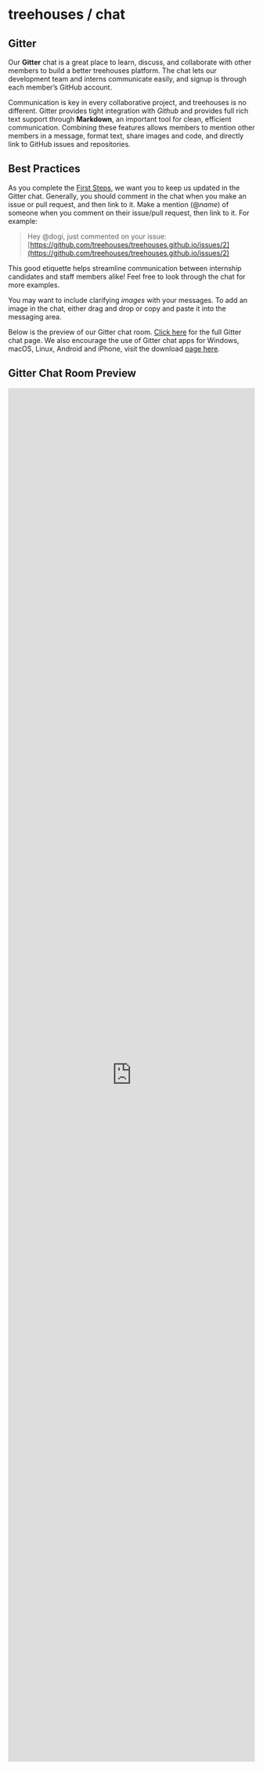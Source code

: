 # treehouses / chat

## Gitter

Our **Gitter** chat is a great place to learn, discuss, and collaborate with other members to build a better treehouses platform. The chat lets our development team and interns communicate easily, and signup is through each member’s GitHub account.

Communication is key in every collaborative project, and treehouses is no different. Gitter provides tight integration with *Github* and provides full rich text support through **Markdown**, an important tool for clean, efficient communication. Combining these features allows members to mention other members in a message, format text, share images and code, and directly link to GitHub issues and repositories.

## Best Practices

As you complete the [First Steps](vi/first-steps.md), we want you to keep us updated in the Gitter chat. Generally, you should comment in the chat when you make an issue or pull request, and then link to it. Make a mention (@*name*) of someone when you comment on their issue/pull request, then link to it. For example:

> Hey @dogi, just commented on your issue: [https://github.com/treehouses/treehouses.github.io/issues/2](https://github.com/treehouses/treehouses.github.io/issues/2)

This good etiquette helps streamline communication between internship candidates and staff members alike! Feel free to look through the chat for more examples.

You may want to include clarifying *images* with your messages. To add an image in the chat, either drag and drop or copy and paste it into the messaging area.

Below is the preview of our Gitter chat room. [Click here](https://gitter.im/treehouses/Lobby/) for the full Gitter chat page. We also encourage the use of Gitter chat apps for Windows, macOS, Linux, Android and iPhone, visit the download [page here](https://gitter.im/apps).

## Gitter Chat Room Preview


<iframe src="https://gitter.im/treehouses/Lobby/~embed" style="width: 100%;border:none;height:70vh;"></iframe>
